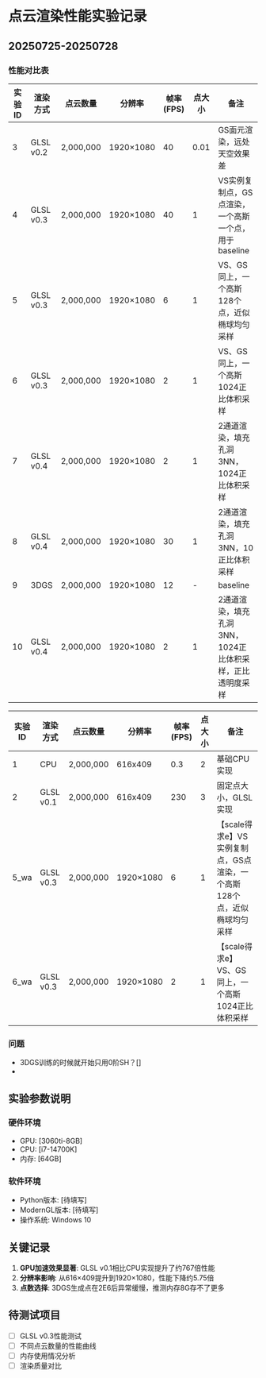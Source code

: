 # 点云渲染性能实验记录



## 20250725-20250728
### 性能对比表
| 实验ID | 渲染方式 | 点云数量 | 分辨率 | 帧率(FPS) | 点大小 | 备注 |
|--------|----------|----------|--------|-----------|--------|------|
| 3 | GLSL v0.2 | 2,000,000 | 1920×1080 | 40 | 0.01 | GS面元渲染，远处天空效果差 |
| 4 | GLSL v0.3 | 2,000,000 | 1920×1080 | 40 | 1 | VS实例复制点，GS点渲染，一个高斯一个点，用于baseline |
| 5 | GLSL v0.3 | 2,000,000 | 1920×1080 | 6 | 1 | VS、GS同上，一个高斯128个点，近似椭球均匀采样 |
| 6 | GLSL v0.3 | 2,000,000 | 1920×1080 | 2 | 1 | VS、GS同上，一个高斯1024正比体积采样 |
| 7 | GLSL v0.4 | 2,000,000 | 1920×1080 | 2 | 1 | 2通道渲染，填充孔洞3NN，1024正比体积采样 |
| 8 | GLSL v0.4 | 2,000,000 | 1920×1080 | 30 | 1 | 2通道渲染，填充孔洞3NN，10正比体积采样 |
| 9 | 3DGS | 2,000,000 | 1920×1080 | 12 | - | baseline |
| 10 | GLSL v0.4 | 2,000,000 | 1920×1080 | 2 | 1 | 2通道渲染，填充孔洞3NN，1024正比体积采样，正比透明度采样 |


| 实验ID | 渲染方式 | 点云数量 | 分辨率 | 帧率(FPS) | 点大小 | 备注 |
|--------|----------|----------|--------|-----------|--------|------|
| 1 | CPU | 2,000,000 | 616x409 | 0.3 | 2 | 基础CPU实现 |
| 2 | GLSL v0.1 | 2,000,000 | 616x409 | 230 | 3 | 固定点大小，GLSL实现 |
| 5_wa | GLSL v0.3 | 2,000,000 | 1920×1080 | 6 | 1 | 【scale得求e】VS实例复制点，GS点渲染，一个高斯128个点，近似椭球均匀采样 |
| 6_wa | GLSL v0.3 | 2,000,000 | 1920×1080 | 2 | 1 | 【scale得求e】VS、GS同上，一个高斯1024正比体积采样 |



### 问题
- 3DGS训练的时候就开始只用0阶SH？[]
- 







## 实验参数说明

### 硬件环境
- GPU: [3060ti-8GB]
- CPU: [i7-14700K]
- 内存: [64GB]

### 软件环境
- Python版本: [待填写]
- ModernGL版本: [待填写]
- 操作系统: Windows 10

## 关键记录

1. **GPU加速效果显著**: GLSL v0.1相比CPU实现提升了约767倍性能
2. **分辨率影响**: 从616×409提升到1920×1080，性能下降约5.75倍
3. **点数选择**: 3DGS生成点在2E6后异常缓慢，推测内存8G存不了更多

## 待测试项目

- [ ] GLSL v0.3性能测试
- [ ] 不同点云数量的性能曲线
- [ ] 内存使用情况分析
- [ ] 渲染质量对比
